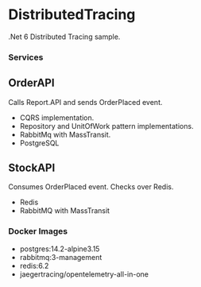 # DistributedTracing
.Net 6 Distributed Tracing sample.

### Services

## OrderAPI

Calls Report.API and sends OrderPlaced event.

- CQRS implementation.
- Repository and UnitOfWork pattern implementations.
- RabbitMq with MassTransit.
- PostgreSQL

## StockAPI

Consumes OrderPlaced event. Checks over Redis.

- Redis
- RabbitMQ with MassTransit

### Docker Images

- postgres:14.2-alpine3.15
- rabbitmq:3-management
- redis:6.2
- jaegertracing/opentelemetry-all-in-one
